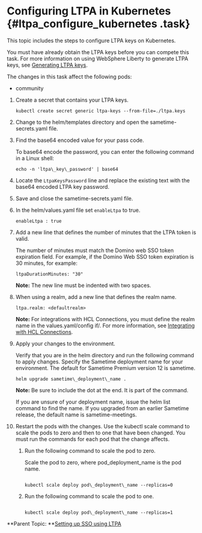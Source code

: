# Configuring LTPA in Kubernetes {#ltpa_configure_kubernetes .task}

This topic includes the steps to configure LTPA keys on Kubernetes.

You must have already obtain the LTPA keys before you can compete this task. For more information on using WebSphere Liberty to generate LTPA keys, see [Generating LTPA keys](ltpa_generate_key.md).

The changes in this task affect the following pods:

-   community

1.  Create a secret that contains your LTPA keys.

    ``` {#codeblock_tnx_tw3_5tb}
    kubectl create secret generic ltpa-keys --from-file=./ltpa.keys 
    ```

2.  Change to the helm/templates directory and open the sametime-secrets.yaml file.

3.  Find the base64 encoded value for your pass code.

    To base64 encode the password, you can enter the following command in a Linux shell:

    ``` {#codeblock_gns_r4h_k5b}
    echo -n 'ltpa\_key\_password' | base64
    ```

4.  Locate the `LtpaKeysPassword` line and replace the existing text with the base64 encoded LTPA key password.

5.  Save and close the sametime-secrets.yaml file.

6.  In the helm/values.yaml file set `enableLtpa` to true.

    `enableLtpa : true`

7.  Add a new line that defines the number of minutes that the LTPA token is valid.

    The number of minutes must match the Domino web SSO token expiration field. For example, if the Domino Web SSO token expiration is 30 minutes, for example:

    ``` {#codeblock_bjg_x3h_gyb}
    ltpaDurationMinutes: "30"
    ```

    **Note:** The new line must be indented with two spaces.

8.  When using a realm, add a new line that defines the realm name.

    ``` {#codeblock_ejr_gt4_jyb}
    ltpa.realm: <defaultrealm>
    ```

    **Note:** For integrations with HCL Connections, you must define the realm name in the values.yaml/config if/. For more information, see [Integrating with HCL Connections](ltpa_configure_connections.md).

9.  Apply your changes to the environment.

    Verify that you are in the helm directory and run the following command to apply changes. Specify the Sametime deployment name for your environment. The default for Sametime Premium version 12 is sametime.

    ``` {#codeblock_iyn_51d_d5b}
    helm upgrade sametime\_deployment\_name .
    ```

    **Note:** Be sure to include the dot at the end. It is part of the command.

    If you are unsure of your deployment name, issue the helm list command to find the name. If you upgraded from an earlier Sametime release, the default name is sametime-meetings.

10. Restart the pods with the changes. Use the kubectl scale command to scale the pods to zero and then to one that have been changed. You must run the commands for each pod that the change affects.

    1.  Run the following command to scale the pod to zero.

        Scale the pod to zero, where pod\_deployment\_name is the pod name.

        ``` {#codeblock_cwz_mwc_d5b}
        
        kubectl scale deploy pod\_deployment\_name --replicas=0
        
        ```

    2.  Run the following command to scale the pod to one.

        ``` {#codeblock_i2c_4wc_d5b}
        
        kubectl scale deploy pod\_deployment\_name --replicas=1
        ```


**Parent Topic:  **[Setting up SSO using LTPA](enabling_sso_ltpa.md)

